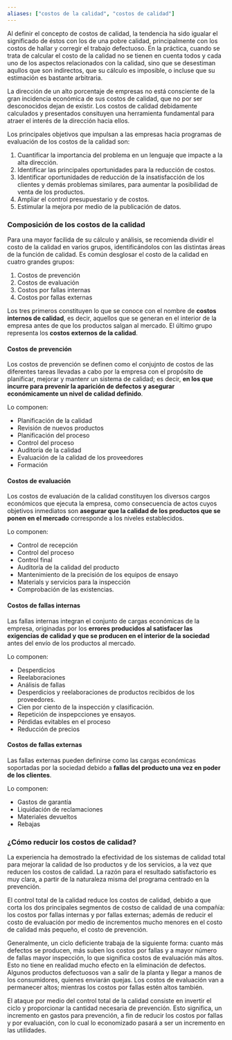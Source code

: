 ```yaml
---
aliases: ["costos de la calidad", "costos de calidad"]
---
```

Al definir el concepto de costos de calidad, la tendencia ha sido igualar el significado de éstos con los de una pobre calidad, principalmente con los costos de hallar y corregir el trabajo defectuoso. En la práctica, cuando se trata de calcular el costo de la calidad no se tienen en cuenta todos y cada uno de los aspectos relacionados con la calidad, sino que se desestiman aqullos que son indirectos, que su cálculo es imposible, o incluse que su estimación es bastante arbitraria.

La dirección de un alto porcentaje de empresas no está consciente de la gran incidencia económica de sus costos de calidad, que no por ser desconocidos dejan de existir. Los costos de calidad debidamente calculados y presentados consituyen una herramienta fundamental para atraer el interés de la dirección hacia ellos.

Los principales objetivos que impulsan a las empresas hacia programas de evaluación de los costos de la calidad son:
1. Cuantificar la importancia del problema en un lenguaje que impacte a la alta dirección.
2. Identificar las principales oportunidades para la reducción de costos.
3. Identificar oportunidades de reducción de la insatisfacción de los clientes y demás problemas similares, para aumentar la posibilidad de venta de los productos.
4. Ampliar el control presupuestario y de costos.
5. Estimular la mejora por medio de la publicación de datos.

### Composición de los costos de la calidad
Para una mayor facilida de su cálculo y análisis, se recomienda dividir el costo de la calidad en varios grupos, identificándolos con las distintas áreas de la función de calidad. Es común desglosar el costo de la calidad en cuatro grandes grupos:
1. Costos de prevención
2. Costos de evaluación
3. Costos por fallas internas
4. Costos por fallas externas

Los tres primeros constituyen lo que se conoce con el nombre de **costos internos de calidad**, es decir, aquellos que se generan en el interior de la empresa antes de que los productos salgan al mercado. El último grupo representa los **costos externos de la calidad**.

#### Costos de prevención
Los costos de prevención se definen como el conjujnto de costos de las diferentes tareas llevadas a cabo por la empresa con el propósito de planificar, mejorar y mantenr un sistema de calidad; es decir, **en los que incurre para prevenir la aparición de defectos y asegurar económicamente un nivel de calidad definido**.

Lo componen:
- Planificación de la calidad
- Revisión de nuevos productos
- Planificación del proceso
- Control del proceso
- Auditoría de la calidad
- Evaluación de la calidad de los proveedores
- Formación

#### Costos de evaluación
Los costos de evaluación de la calidad constituyen los diversos cargos económicos que ejecuta la empresa, como consecuencia de actos cuyos objetivos inmediatos son **asegurar que la calidad de los productos que se ponen en el mercado** corresponde a los niveles establecidos.

Lo componen:
- Control de recepción
- Control del proceso
- Control final
- Auditoría de la calidad del producto
- Mantenimiento de la precisión de los equipos de ensayo
- Materials y servicios para la inspección
- Comprobación de las existencias.

#### Costos de fallas internas
Las fallas internas integran el conjunto de cargas económicas de la empresa, originadas por los **errores producidos al satisfacer las exigencias de calidad y que se producen en el interior de la sociedad** antes del envío de los productos al mercado.

Lo componen:
- Desperdicios
- Reelaboraciones
- Análisis de fallas
- Desperdicios y reelaboraciones de productos recibidos de los proveedores.
- Cien por ciento de la inspección y clasificación.
- Repetición de inspepcciones ye ensayos.
- Pérdidas evitables en el proceso
- Reducción de precios

#### Costos de fallas externas
Las fallas externas pueden definirse como las cargas económicas soportadas por la sociedad debido a **fallas del producto una vez en poder de los clientes**.

Lo componen:
- Gastos de garantía
- Liquidación de reclamaciones
- Materiales devueltos
- Rebajas

### ¿Cómo reducir los costos de calidad?
La experiencia ha demostrado la efectividad de los sistemas de calidad total para mejorar la calidad de lso productos y de los servicios, a la vez que reducen los costos de calidad. La razón para el resultado satisfactorio es muy clara, a partir de la naturaleza misma del programa centrado en la prevención.

El control total de la calidad reduce los costos de calidad, debido a que corta los dos principales  segmentos de costso de calidad de una compañía: los costos por fallas internas y por fallas externas; además de reducir el costo de evaluación por medio de incrementos mucho menores en el costo de calidad más pequeño, el costo de prevención.

Generalmente, un ciclo deficiente trabaja de la siguiente forma: cuanto más defectos se producen, más suben los costos por fallas y a mayor número de  fallas mayor inspección, lo que significa costos de evaluación más altos. Esto no tiene en realidad mucho efecto en la eliminación de defectos. Algunos productos defectuosos van a salir de la planta y llegar a manos de los consumidores, quienes enviarán quejas. Los costos de evaluación van a permanecer altos; mientras los costos por fallas estén altos también.

El ataque por medio del control total de la calidad consiste en invertir el ciclo y proporcionar la cantidad necesaria de prevención. Esto significa, un incremento en gastos para prevención, a fin de reducir los costos por fallas y por evaluación, con lo cual lo economizado pasará a ser un incremento en las utilidades.